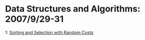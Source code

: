 # Data Structures and Algorithms: 2007/9/29-31  
1: [Sorting and Selection with Random Costs](https://doi.org/10.48550/arXiv.0710.0083)  